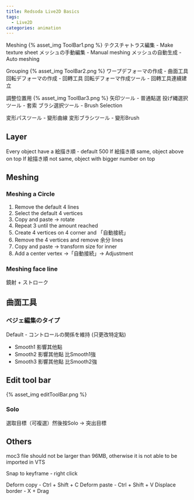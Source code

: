 ```yaml
---
title: Redsoda Live2D Basics
tags:
  - Live2D
categories: animation
---
```


Meshing
{% asset_img ToolBar1.png %}
テクスチャトラス編集 - Make texture sheet
メッシュの手動編集 - Manual meshing
メッシュの自動生成 - Auto meshing

Grouping
{% asset_img ToolBar2.png %}
ワープデフォーマの作成 - 曲面工具
回転デフォーマの作成 - 回轉工具
回転デフォーマ作成ツール - 回轉工具連續建立

調整位置用
{% asset_img ToolBar3.png %}
矢印ツール - 普通點選
投げ縄選択ツール - 套索
ブラシ選択ツール - Brush Selection

変形パスツール - 變形曲線
変形ブラシツール - 變形Brush

## Layer
Every object have a 絵描き順 - default 500
If 絵描き順 same, object above on top
If 絵描き順 not same, object with bigger number on top

## Meshing
### Meshing a Circle
1. Remove the default 4 lines
2. Select the default 4 vertices
3. Copy and paste → rotate
4. Repeat 3 until the amount reached
5. Create 4 vertices on 4 corner and 「自動接続」
6. Remove the 4 vertices and remove 余分 lines
7. Copy and paste → transform size for inner
7. Add a center vertex →「自動接続」→ Adjustment

### Meshing face line
鏡射 + ストローク


## 曲面工具
### ベジェ編集のタイプ
Default - コントロールの関係を維持 (只更改特定點)

- Smooth1 影響其他點
- Smooth2 影響其他點 比Smooth1強
- Smooth3 影響其他點 比Smooth2強

## Edit tool bar
{% asset_img editToolBar.png %}
### Solo
選取目標（可複選）然後按Solo → 突出目標

## Others
moc3 file should not be larger than 96MB, otherwise it is not able to be imported in VTS

Snap to keyframe - right click

Deform copy - Ctrl + Shift + C
Deform paste - Ctrl + Shift + V
Displace border - X + Drag
